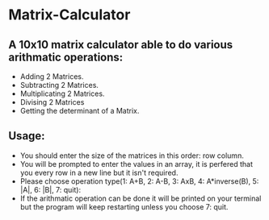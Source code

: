 # Matrix-Calculator
## A 10x10 matrix calculator able to do various arithmatic operations:
- Adding 2 Matrices.
- Subtracting  2 Matrices.
- Multiplicating 2 Matrices.
- Divising 2 Matrices
- Getting the determinant of a Matrix.
## Usage:
- You should enter the size of the matrices in this order: row column.
- You will be prompted to enter the values in an array, it is perfered that you every row in a new line but it isn't required.
- Please choose operation type(1: A+B, 2: A-B, 3: AxB, 4: A*inverse(B), 5: |A|, 6: |B|, 7: quit):
- If the arithmatic operation can be done it will be printed on your terminal but the program will keep restarting unless you choose 7: quit.

